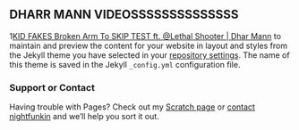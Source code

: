 ## DHARR MANN VIDEOSSSSSSSSSSSSSS

1[KID FAKES Broken Arm To SKIP TEST ft. @Lethal Shooter | Dhar Mann](https://www.youtube.com/watch?v=pidkE11WL-E) to maintain and preview the content for your website in layout and styles from the Jekyll theme you have selected in your [repository settings](https://github.com/Nightfunkin/Nightfunkintest2.github.io/settings/pages). The name of this theme is saved in the Jekyll `_config.yml` configuration file.

### Support or Contact

Having trouble with Pages? Check out my [Scratch page](https://scratch.mit.edu/users/NIGHTFunkin/) or [contact nightfunkin](https://scratch.mit.edu/projects/616241395/) and we’ll help you sort it out.
